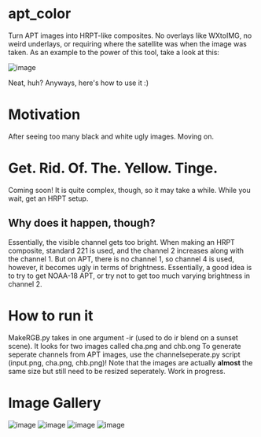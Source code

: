 # apt_color
Turn APT images into HRPT-like composites. No overlays like WXtoIMG, no weird underlays, or requiring where the satellite was when the image was taken. As an example to the power of this tool, take a look at this:

![image](https://user-images.githubusercontent.com/82127189/179418072-c21e5786-f5de-4c92-8d04-6766579eb985.png)

Neat, huh? Anyways, here's how to use it :)

# Motivation

After seeing too many black and white ugly images. Moving on.

# Get. Rid. Of. The. Yellow. Tinge.

Coming soon! It is quite complex, though, so it may take a while. While you wait, get an HRPT setup.

## Why does it happen, though?

Essentially, the visible channel gets too bright. When making an HRPT composite, standard 221 is used, and the channel 2 increases along with the channel 1. But on APT, there is no channel 1, so channel 4 is used, however, it becomes ugly in terms of brightness. Essentially, a good idea is to try to get NOAA-18 APT, or try not to get too much varying brightness in channel 2. 


# How to run it

MakeRGB.py takes in one argument -ir (used to do ir blend on a sunset scene). It looks for two images called cha.png and chb.ong To generate seperate channels from APT images, use the channelseperate.py script (input.png, cha.png, chb.png)! Note that the images are actually **almost** the same size but still need to be resized seperately. Work in progress. 

# Image Gallery
![image](https://user-images.githubusercontent.com/82127189/179874305-f79dab5b-1c4c-4227-b4fd-fd2273783c05.png)
![image](https://user-images.githubusercontent.com/82127189/179874347-7ae5fa79-27be-4935-b0d9-2ff2352627f0.png)
![image](https://user-images.githubusercontent.com/82127189/179874370-1a154e36-0a6a-4f34-9ae1-92bbd588d747.png)
![image](https://user-images.githubusercontent.com/82127189/179874382-27db0415-18b0-437b-847d-633d82fd50d4.png)



